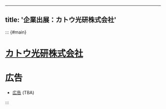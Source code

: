 
---
title: '企業出展：カトウ光研株式会社'
---

::: {#main}

<!-- ![カトウ光研株式会社](images/sponsors/kk.png) -->

# [カトウ光研株式会社](https://www.kk/)

<!--
# 機器展示 <i class="fas fa-flask"></i>

機器展示の情報 (TBA)

# ランチョンセミナー <i class="fas fa-utensils"></i>

ランチョンセミナーの予定（TBA）-->

# 広告

- <i class="fas fa-ad"></i> [広告](files/sponsors/kk/kk.pdf) (TBA)

<!-- # カタログ

- <i class="fas fa-book-open"></i> [広告](files/sponosrs/kk/device.pdf) -->

:::
